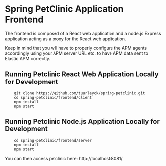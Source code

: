 # Spring PetClinic Application Frontend

The frontend is composed of a React web application and a node.js Express application acting as a proxy for the React web application.

Keep in mind that you will have to properly configure the APM agents accordingly using your APM server URL etc. to have APM data sent to Elastic APM correctly.

## Running Petclinic React Web Application Locally for Development

```
	git clone https://github.com/tuurleyck/spring-petclinic.git
	cd spring-petclinic/frontend/client
	npm install
	npm start
```

## Running Petclinic Node.js Application Locally for Development

```
	cd spring-petclinic/frontend/server
	npm install
	npm start
```

You can then access petclinic here: http://localhost:8081/

